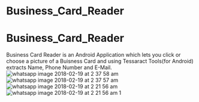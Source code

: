 # Business_Card_Reader
 # Business_Card_Reader
Business Card Reader is an Android Application which lets you click or choose a picture of a Buisness Card and using Tessaract Tools(for Android) extracts Name, Phone Number and E-Mail.  
![whatsapp image 2018-02-19 at 2 37 58 am](https://user-images.githubusercontent.com/20344274/36357253-7eb05c40-1521-11e8-98c3-2077a7591214.jpeg)
![whatsapp image 2018-02-19 at 2 37 57 am](https://user-images.githubusercontent.com/20344274/36357270-b6b26b24-1521-11e8-90db-d14bb8fc1fde.jpeg)
![whatsapp image 2018-02-19 at 2 21 56 am](https://user-images.githubusercontent.com/20344274/36357287-d972189e-1521-11e8-8a5a-04879cedaaa6.jpeg)
![whatsapp image 2018-02-19 at 2 21 56 am 1](https://user-images.githubusercontent.com/20344274/36357300-0c2a8a78-1522-11e8-916e-8e0b93d440b9.jpeg)

